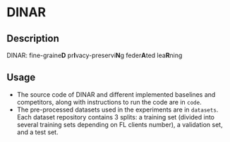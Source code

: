 # DINAR

## Description

DINAR: fine-graine**D** pr**I**vacy-preservi**N**g feder**A**ted lea**R**ning

## Usage
- The source code of DINAR and different implemented baselines and competitors, along with instructions to run the code are in ```code```.
- The pre-processed datasets used in the experiments are in ```datasets```. Each dataset repository contains 3 splits: a training set (divided into several training sets depending on FL clients number), a validation set, and a test set.

